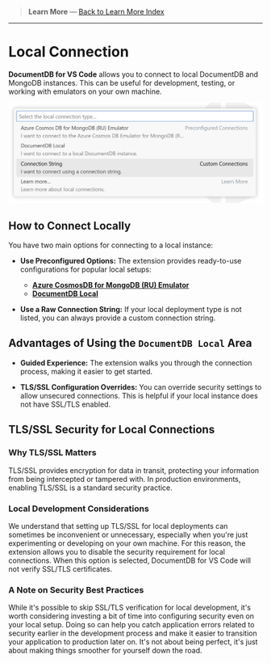 <!-- Learn More Section Badge or Breadcrumb -->

> **Learn More** &mdash; [Back to Learn More Index](./index)

---

# Local Connection

**DocumentDB for VS Code** allows you to connect to local DocumentDB and MongoDB instances. This can be useful for development, testing, or working with emulators on your own machine.

![alt text](./images/local-connection.png)

## How to Connect Locally

You have two main options for connecting to a local instance:

- **Use Preconfigured Options:**
  The extension provides ready-to-use configurations for popular local setups:

  - **[Azure CosmosDB for MongoDB (RU) Emulator](./local-connection-mongodb-ru)**
  - **[DocumentDB Local](./local-connection-documentdb-local)**

- **Use a Raw Connection String:**
  If your local deployment type is not listed, you can always provide a custom connection string.

## Advantages of Using the `DocumentDB Local` Area

- **Guided Experience:**
  The extension walks you through the connection process, making it easier to get started.

- **TLS/SSL Configuration Overrides:**
  You can override security settings to allow unsecured connections. This is helpful if your local instance does not have SSL/TLS enabled.

## <a id="tls-ssl-security"></a>TLS/SSL Security for Local Connections

### Why TLS/SSL Matters

TLS/SSL provides encryption for data in transit, protecting your information from being intercepted or tampered with. In production environments, enabling TLS/SSL is a standard security practice.

### Local Development Considerations

We understand that setting up TLS/SSL for local deployments can sometimes be inconvenient or unnecessary, especially when you're just experimenting or developing on your own machine. For this reason, the extension allows you to disable the security requirement for local connections. When this option is selected, DocumentDB for VS Code will not verify SSL/TLS certificates.

### A Note on Security Best Practices

While it's possible to skip SSL/TLS verification for local development, it's worth considering investing a bit of time into configuring security even on your local setup. Doing so can help you catch application errors related to security earlier in the development process and make it easier to transition your application to production later on. It's not about being perfect, it's just about making things smoother for yourself down the road.

